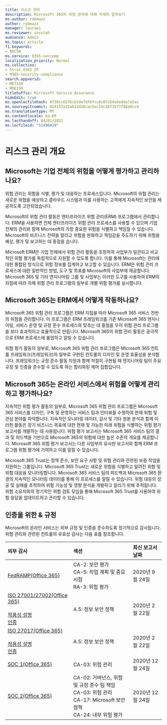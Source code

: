 ```yaml
---
title: 리스크 관리
description: Microsoft 365의 위험 관리에 대해 자세히 알아보기
ms.author: robmazz
author: robmazz
manager: laurawi
ms.reviewer: sosstah
audience: Admin
ms.topic: article
f1.keywords:
- NOCSH
ms.service: O365-seccomp
localization_priority: Normal
ms.collection:
- Strat_O365_IP
- M365-security-compliance
search.appverid:
- MET150
- MOE150
titleSuffix: Microsoft Service Assurance
hideEdit: true
ms.openlocfilehash: 8f36cc657bcb2de7df6fcc8c072b4a5ed4a7a5ac
ms.sourcegitcommit: 024137a15ab23d26cac5ec14c36f3577fd8a0cc4
ms.translationtype: MT
ms.contentlocale: ko-KR
ms.lasthandoff: 04/01/2021
ms.locfileid: "51496829"
---
```

# <a name="risk-management-overview"></a>리스크 관리 개요

## <a name="how-does-microsoft-assess-and-manage-risk-across-the-enterprise"></a>Microsoft는 기업 전체의 위험을 어떻게 평가하고 관리하나요?

위험 관리는 위험을 식별, 평가 및 대응하는 프로세스입니다. Microsoft의 위험 관리는 새로운 위협을 예상하고 클라우드 시스템과 이를 사용하는 고객에게 지속적인 보안을 제공하도록 고안되었습니다.

Microsoft의 위험 관리 활동은 엔터프라이즈 위험 관리(ERM) 프로그램에서 관리합니다. ERM을 사용하면 전체 엔터프라이즈 위험 관리 프로세스를 사용할 수 있으며 기업 전체의 관리와 함께 Microsoft의 가장 중요한 위험을 식별하고 책임질 수 있습니다. Microsoft의 비즈니스 전략을 알리고 위험을 완화하고 책임감을 주도하기 위해 위험을 예상, 평가 및 보고하는 데 중점을 습니다.

Microsoft ERM은 기업 전체에서 위험 관리 활동을 조정하여 사업부가 일관되고 비교적인 위험 평가를 독립적으로 지원할 수 있도록 합니다. 이를 통해 Microsoft는 관리에 대한 통합된 방식으로 위험 정보를 집계하고 보고할 수 있습니다. ERM은 위험 관리 프로세스에 대한 일반적인 방법, 도구 및 목표를 Microsoft의 사업부에 제공합니다. Microsoft 365 및 기타 엔지니어링 그룹 및 사업부는 이러한 도구를 사용하여 ERM의 지침에 따라 자체 위험 관리 프로그램의 일부로 개별 위험 평가를 실시합니다.

## <a name="how-does-microsoft-365-work-with-erm"></a>Microsoft 365는 ERM에서 어떻게 작동하나요?

Microsoft 365 위험 관리 프로그램은 ERM 지침을 따라 Microsoft 365 서비스 전반의 위험을 관리합니다. 이 프로그램은 ERM 프레임워크를 기존 Microsoft 365 엔지니어링, 서비스 운영 및 규정 준수 프로세스와 맞추는 데 중점을 두어 위험 관리 프로그램을 보다 효과적이고 효율적으로 만듭니다. Microsoft 365의 위험 관리 활동은 궁극적으로 ERM 프로세스에 롤업하고 알릴 수 있습니다.

위험 평가 활동의 일부로, Microsoft 365 위험 관리 프로그램은 Microsoft 365 컨트롤 프레임워크(프레임워크)의 일부로 구현된 컨트롤의 디자인 및 운영 효율성을 분석합니다. 프레임워크는 규정 준수 활동 지원과 함께 적절히 구현될 때 엔지니어링 팀이 주요 규정 및 인증을 준수할 수 있도록 하는 합리화된 제어 집합입니다.

## <a name="how-does-microsoft-365-manage-and-assess-risk-in-its-online-services"></a>Microsoft 365는 온라인 서비스에서 위험을 어떻게 관리하고 평가하나요?

지속적인 위험 평가 활동의 일부로, Microsoft 365 위험 관리 프로그램은 Microsoft 365 서비스를 디자인, 구축 및 운영하는 서비스 팀과 인터뷰를 수행하여 현재 위험 및 관심 분야를 파악합니다. 지속적인 모니터링 데이터, 감사 및 기타 원본 분석과 함께 이러한 활동은 장기 비즈니스 목표에 대한 현재 및 가능한 미래 위험을 식별하는 위험 평가 보고서를 개발하는 데 사용됩니다. 위험 평가 보고서는 Microsoft 365 서비스 팀의 결과 및 피드백을 기반으로 Microsoft 365의 위험에 대한 높은 수준의 개요를 제공합니다. Microsoft 365 위험 평가 보고서는 다른 사업부의 유사한 보고서와 함께 ERM 프로그램 위험 평가에 기여하고 이를 알릴 수 있습니다.

Microsoft 365 Trust는 정책 준수, 보안 요구 사항 및 위험 관리와 관련된 보증 작업을 지원하는 그룹입니다. Microsoft 365 Trust는 새로운 위험을 식별하고 알려진 위험 및 위험 대응을 모니터링합니다. Microsoft 365 서비스 팀의 피드백과 Microsoft 365 환경의 지속적인 모니터링 데이터를 통해 이 프로세스를 알릴 수 있습니다. 위험 대응의 성공 및 실패를 추적하여 위험 가능성 및 영향 분석을 개발하고 알리기 위해 추적됩니다. 위험 소유자와의 정기적인 위험 검토 모임을 통해 Microsoft 365 Trust를 사용하여 위험 응답을 업데이트하고 관리할 수 있습니다.

## <a name="related-external-regulations--certifications"></a>인증을 위한 & 규정

Microsoft의 온라인 서비스는 외부 규정 및 인증을 준수하도록 정기적으로 감사됩니다. 위험 관리와 관련된 컨트롤의 유효성 검사는 다음 표를 참조합니다.

| **외부 감사** | **섹션** | **최신 보고서 날짜** |
|:--------------------|:------------|:-----------------------|
| [FedRAMP(Office 365)](https://compliance.microsoft.com/compliancemanager) | CA-2: 보안 평가 <br> CA-5: 작업 계획 및 중요 시점 <br> RA-3: 위험 평가 | 2020년 9월 24일 |
| [ISO 27001/27002(Office 365)](https://servicetrust.microsoft.com/ViewPage/MSComplianceGuideV3?command=Download&downloadType=Document&downloadId=d7864d4f-e053-4cc4-a964-fa526d07c3be&tab=7027ead0-3d6b-11e9-b9e1-290b1eb4cdeb&docTab=7027ead0-3d6b-11e9-b9e1-290b1eb4cdeb_ISO_Reports) <br><br> [적용성 설명](https://servicetrust.microsoft.com/ViewPage/MSComplianceGuide?command=Download&downloadType=Document&downloadId=8ee1e46b-2ada-4e7b-bb7d-4c55a8cb6fcd&docTab=4ce99610-c9c0-11e7-8c2c-f908a777fa4d_ISO_Reports) <br> [인증](https://servicetrust.microsoft.com/ViewPage/MSComplianceGuideV3?command=Download&downloadType=Document&downloadId=1e84a14a-2468-45ac-9412-5e53250d57ec&tab=7027ead0-3d6b-11e9-b9e1-290b1eb4cdeb&docTab=7027ead0-3d6b-11e9-b9e1-290b1eb4cdeb_ISO_Reports) | A.5: 정보 보안 정책 | 2020년 2월 22일 |
| [ISO 27017(Office 365)](https://servicetrust.microsoft.com/ViewPage/MSComplianceGuideV3?command=Download&downloadType=Document&downloadId=d7864d4f-e053-4cc4-a964-fa526d07c3be&tab=7027ead0-3d6b-11e9-b9e1-290b1eb4cdeb&docTab=7027ead0-3d6b-11e9-b9e1-290b1eb4cdeb_ISO_Reports) <br><br> [적용성 설명](https://servicetrust.microsoft.com/ViewPage/MSComplianceGuide?command=Download&downloadType=Document&downloadId=8ee1e46b-2ada-4e7b-bb7d-4c55a8cb6fcd&docTab=4ce99610-c9c0-11e7-8c2c-f908a777fa4d_ISO_Reports) <br> [인증](https://servicetrust.microsoft.com/ViewPage/MSComplianceGuideV3?command=Download&downloadType=Document&downloadId=70de0999-5451-43a3-9ef4-761e8fbfb1a3&tab=7027ead0-3d6b-11e9-b9e1-290b1eb4cdeb&docTab=7027ead0-3d6b-11e9-b9e1-290b1eb4cdeb_ISO_Reports) | A.5: 정보 보안 정책 | 2020년 2월 22일 |
| [SOC 1(Office 365)](https://servicetrust.microsoft.com/ViewPage/MSComplianceGuideV3?command=Download&downloadType=Document&downloadId=90df3f9c-3aaf-4dbf-99d0-ca9f2991721b&tab=7027ead0-3d6b-11e9-b9e1-290b1eb4cdeb&docTab=7027ead0-3d6b-11e9-b9e1-290b1eb4cdeb_SOC_%2F_SSAE_16_Reports) | CA-03: 위험 관리 | 2020년 12월 24일 |
| [SOC 2(Office 365)](https://servicetrust.microsoft.com/ViewPage/MSComplianceGuideV3?command=Download&downloadType=Document&downloadId=a73c1738-7892-42b7-acd3-87b6371c53f6&tab=7027ead0-3d6b-11e9-b9e1-290b1eb4cdeb&docTab=7027ead0-3d6b-11e9-b9e1-290b1eb4cdeb_SOC_%2F_SSAE_16_Reports) | CA-02: 거버넌스, 위험 및 규정 준수 팀 책임 <br> CA-03: 위험 관리 <br> CA-17: Microsoft 보안 정책 <br> CA-24: 내부 위험 평가 | 2020년 12월 24일 |
